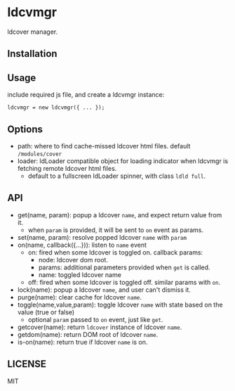 # ldcvmgr

ldcover manager.

## Installation


## Usage

include required js file, and create a ldcvmgr instance:

    ldcvmgr = new ldcvmgr({ ... });


## Options

 - path: where to find cache-missed ldcover html files. default `/modules/cover`
 - loader: ldLoader compatible object for loading indicator when ldcvmgr is fetching remote ldcover html files.
   - default to a fullscreen ldLoader spinner, with class `ldld full`.


## API

 - get(name, param): popup a ldcover `name`, and expect return value from it.
   - when `param` is provided, it will be sent to `on` event as params.
 - set(name, param): resolve popped ldcover `name` with `param`
 - on(name, callback({...})): listen to `name` event
   - on: fired when some ldcover is toggled on. callback params:
     - node: ldcover dom root.
     - params: additional parameters provided when `get` is called.
     - name: toggled ldcover name
   - off: fired when some ldcover is toggled off. similar params with `on`.
 - lock(name): popup a ldcover `name`, and user can't dismiss it.
 - purge(name): clear cache for ldcover `name`.
 - toggle(name,value,param): toggle ldcover `name` with state based on the value (true or false)
   - optional `param` passed to `on` event, just like `get`.
 - getcover(name): return `ldcover` instance of ldcover `name`.
 - getdom(name): return DOM root of ldcover `name`.
 - is-on(name): return true if ldcover `name` is on.


## LICENSE

MIT
